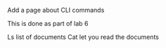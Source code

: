 Add a page about CLI commands

This is done as part of lab 6



Ls list of documents
Cat let you read the documents 